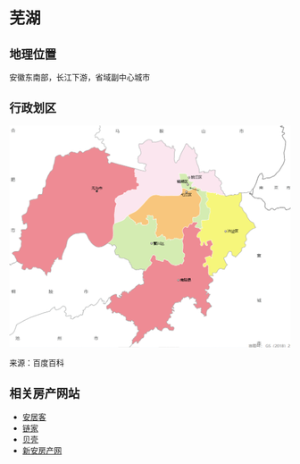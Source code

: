 # 芜湖

## 地理位置

安徽东南部，长江下游，省域副中心城市

## 行政划区

![行政区域图](../images/wuhu/area.png "芜湖行政区域图")

来源：百度百科

## 相关房产网站

- [安居客](https://wuhu.anjuke.com/)
- [链家](https://wuhu.lianjia.com/)
- [贝壳](https://wuhu.ke.com/)
- [新安房产网](https://wh.xafc.com/)
